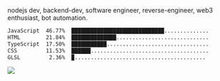 



nodejs dev, backend-dev, software engineer, reverse-engineer, web3 enthusiast, bot automation. 



<!--START_SECTION:waka-->

```txt
JavaScript  46.77%  █████████████████████████████..............
HTML        21.84%  ██████████████.............................
TypeScript  17.50%  ███████████................................
CSS         11.53%  ██████.....................................
GLSL         2.36%  ▉.........................................

```

<!--END_SECTION:waka-->

<img src="https://github-readme-activity-graph-fjqz177.vercel.app/graph?username=bezicalboy&theme=github-dark"/>



